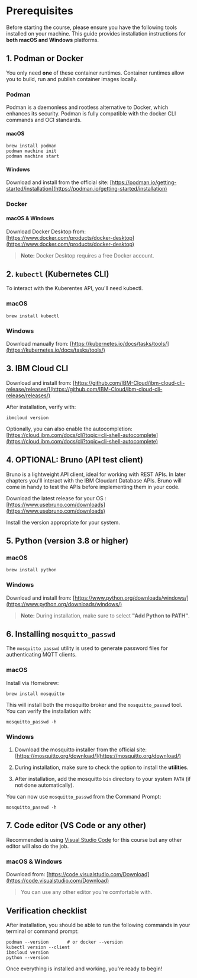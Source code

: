 # Prerequisites

Before starting the course, please ensure you have the following tools installed on your machine. This guide provides installation instructions for **both macOS and Windows** platforms.

## 1. Podman or Docker

You only need **one** of these container runtimes. Container runtimes allow you to build, run and publish container images locally.

### Podman

Podman is a daemonless and rootless alternative to Docker, which enhances its security. Podman is fully compatible with the docker CLI commands and OCI standards.

#### macOS

```
brew install podman
podman machine init
podman machine start
```

#### Windows

Download and install from the official site: [https://podman.io/getting-started/installation](https://podman.io/getting-started/installation)

### Docker

#### macOS & Windows

Download Docker Desktop from: [https://www.docker.com/products/docker-desktop](https://www.docker.com/products/docker-desktop)

> **Note:** Docker Desktop requires a free Docker account.

## 2. `kubectl` (Kubernetes CLI)

To interact with the Kuberentes API, you'll need kubectl.

### macOS

```
brew install kubectl
```

### Windows

Download manually from: [https://kubernetes.io/docs/tasks/tools/](https://kubernetes.io/docs/tasks/tools/)

## 3. IBM Cloud CLI

Download and install from: [https://github.com/IBM-Cloud/ibm-cloud-cli-release/releases/](https://github.com/IBM-Cloud/ibm-cloud-cli-release/releases/)

After installation, verify with:

```
ibmcloud version
```

Optionally, you can also enable the autocompletion:<br />
[https://cloud.ibm.com/docs/cli?topic=cli-shell-autocomplete](https://cloud.ibm.com/docs/cli?topic=cli-shell-autocomplete)

## 4. OPTIONAL: Bruno (API test client)

Bruno is a lightweight API client, ideal for working with REST APIs. In later chapters you'll interact with the IBM Cloudant Database APIs. Bruno will come in handy to test the APIs before implementing them in your code.

Download the latest release for your OS :  
[https://www.usebruno.com/downloads](https://www.usebruno.com/downloads)

Install the version appropriate for your system.

## 5. Python (version 3.8 or higher)

### macOS

```
brew install python
```

### Windows

Download and install from: [https://www.python.org/downloads/windows/](https://www.python.org/downloads/windows/)

> **Note:** During installation, make sure to select **"Add Python to PATH"**.

## 6. Installing `mosquitto_passwd`

The `mosquitto_passwd` utility is used to generate password files for authenticating MQTT clients.

### macOS

Install via Homebrew:

```
brew install mosquitto
```

This will install both the mosquitto broker and the `mosquitto_passwd` tool. You can verify the installation with:

```
mosquitto_passwd -h
```

### Windows

1. Download the mosquitto installer from the official site:  
   [https://mosquitto.org/download/](https://mosquitto.org/download/)

2. During installation, make sure to check the option to install the **utilities**.

3. After installation, add the mosquitto `bin` directory to your system `PATH` (if not done automatically).

You can now use `mosquitto_passwd` from the Command Prompt:

```
mosquitto_passwd -h
```

## 7. Code editor (VS Code or any other)

Recommended is using [Visual Studio Code](https://code.visualstudio.com/) for this course but any other editor will also do the job.

### macOS & Windows

Download from: [https://code.visualstudio.com/Download](https://code.visualstudio.com/Download)

> You can use any other editor you're comfortable with.

## Verification checklist

After installation, you should be able to run the following commands in your terminal or command prompt:

```
podman --version       # or docker --version
kubectl version --client
ibmcloud version
python --version
```

Once everything is installed and working, you're ready to begin!
